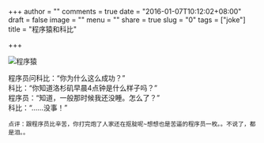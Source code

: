 +++
author = ""
comments = true
date = "2016-01-07T10:12:02+08:00"
draft = false
image = ""
menu = ""
share = true
slug = "0"
tags = ["joke"]
title = "程序猿和科比"

+++

![程序猿](http://ww3.sinaimg.cn/large/6bb75443gw1ezqqd3orj9j207n053jrc.jpg)

程序员问科比：“你为什么这么成功？”	
科比：“你知道洛杉矶早晨4点钟是什么样子吗？”		
程序员：“知道，一般那时候我还没睡。怎么了？”			
科比：“……没事！”




	点评：跟程序员比辛苦，你打完炮了人家还在抠腚呢~想想也是苦逼的程序员一枚。。不说了，都是泪。。

